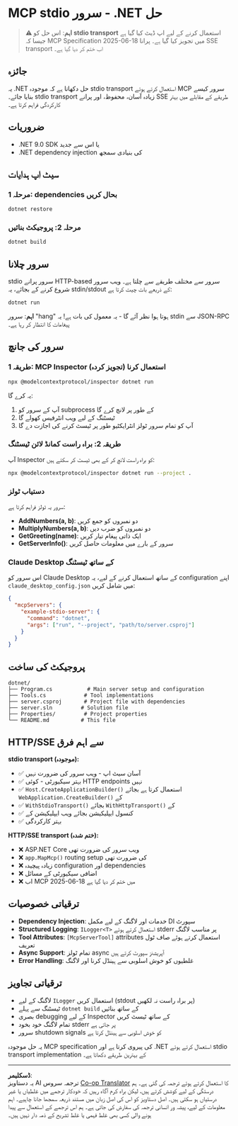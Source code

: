<!--
CO_OP_TRANSLATOR_METADATA:
{
  "original_hash": "69372338676e01a2c97f42f70fdfbf42",
  "translation_date": "2025-08-26T20:17:05+00:00",
  "source_file": "03-GettingStarted/05-stdio-server/solution/dotnet/README.md",
  "language_code": "ur"
}
-->
# MCP stdio سرور - .NET حل

> **⚠️ اہم**: اس حل کو **stdio transport** استعمال کرنے کے لیے اپ ڈیٹ کیا گیا ہے جیسا کہ MCP Specification 2025-06-18 میں تجویز کیا گیا ہے۔ پرانا SSE transport اب ختم کر دیا گیا ہے۔

## جائزہ

یہ .NET حل دکھاتا ہے کہ موجودہ stdio transport استعمال کرتے ہوئے MCP سرور کیسے بنایا جائے۔ stdio transport زیادہ آسان، محفوظ، اور پرانے SSE طریقے کے مقابلے میں بہتر کارکردگی فراہم کرتا ہے۔

## ضروریات

- .NET 9.0 SDK یا اس سے جدید
- .NET dependency injection کی بنیادی سمجھ

## سیٹ اپ ہدایات

### مرحلہ 1: dependencies بحال کریں

```bash
dotnet restore
```

### مرحلہ 2: پروجیکٹ بنائیں

```bash
dotnet build
```

## سرور چلانا

stdio سرور پرانے HTTP-based سرور سے مختلف طریقے سے چلتا ہے۔ ویب سرور شروع کرنے کے بجائے، یہ stdin/stdout کے ذریعے بات چیت کرتا ہے:

```bash
dotnet run
```

**اہم**: سرور "hang" ہوتا ہوا نظر آئے گا - یہ معمول کی بات ہے! یہ stdin سے JSON-RPC پیغامات کا انتظار کر رہا ہے۔

## سرور کی جانچ

### طریقہ 1: MCP Inspector استعمال کرنا (تجویز کردہ)

```bash
npx @modelcontextprotocol/inspector dotnet run
```

یہ کرے گا:
1. آپ کے سرور کو subprocess کے طور پر لانچ کرے گا
2. ٹیسٹنگ کے لیے ویب انٹرفیس کھولے گا
3. آپ کو تمام سرور ٹولز انٹرایکٹیو طور پر ٹیسٹ کرنے کی اجازت دے گا

### طریقہ 2: براہ راست کمانڈ لائن ٹیسٹنگ

آپ Inspector کو براہ راست لانچ کر کے بھی ٹیسٹ کر سکتے ہیں:

```bash
npx @modelcontextprotocol/inspector dotnet run --project .
```

### دستیاب ٹولز

سرور یہ ٹولز فراہم کرتا ہے:

- **AddNumbers(a, b)**: دو نمبروں کو جمع کریں
- **MultiplyNumbers(a, b)**: دو نمبروں کو ضرب دیں  
- **GetGreeting(name)**: ایک ذاتی پیغام تیار کریں
- **GetServerInfo()**: سرور کے بارے میں معلومات حاصل کریں

### Claude Desktop کے ساتھ ٹیسٹنگ

اس سرور کو Claude Desktop کے ساتھ استعمال کرنے کے لیے، یہ configuration اپنے `claude_desktop_config.json` میں شامل کریں:

```json
{
  "mcpServers": {
    "example-stdio-server": {
      "command": "dotnet",
      "args": ["run", "--project", "path/to/server.csproj"]
    }
  }
}
```

## پروجیکٹ کی ساخت

```
dotnet/
├── Program.cs           # Main server setup and configuration
├── Tools.cs            # Tool implementations
├── server.csproj       # Project file with dependencies
├── server.sln         # Solution file
├── Properties/         # Project properties
└── README.md          # This file
```

## HTTP/SSE سے اہم فرق

**stdio transport (موجودہ):**
- ✅ آسان سیٹ اپ - ویب سرور کی ضرورت نہیں
- ✅ بہتر سیکیورٹی - کوئی HTTP endpoints نہیں
- ✅ `Host.CreateApplicationBuilder()` استعمال کرتا ہے بجائے `WebApplication.CreateBuilder()` کے
- ✅ `WithStdioTransport()` بجائے `WithHttpTransport()` کے
- ✅ کنسول ایپلیکیشن بجائے ویب ایپلیکیشن کے
- ✅ بہتر کارکردگی

**HTTP/SSE transport (ختم شدہ):**
- ❌ ASP.NET Core ویب سرور کی ضرورت تھی
- ❌ `app.MapMcp()` routing setup کی ضرورت تھی
- ❌ زیادہ پیچیدہ configuration اور dependencies
- ❌ اضافی سیکیورٹی کے مسائل
- ❌ اب MCP 2025-06-18 میں ختم کر دیا گیا ہے

## ترقیاتی خصوصیات

- **Dependency Injection**: خدمات اور لاگنگ کے لیے مکمل DI سپورٹ
- **Structured Logging**: `ILogger<T>` استعمال کرتے ہوئے stderr پر مناسب لاگنگ
- **Tool Attributes**: `[McpServerTool]` attributes استعمال کرتے ہوئے صاف ٹول تعریف
- **Async Support**: تمام ٹولز async آپریشنز سپورٹ کرتے ہیں
- **Error Handling**: غلطیوں کو خوش اسلوبی سے ہینڈل کرنا اور لاگنگ

## ترقیاتی تجاویز

- لاگنگ کے لیے `ILogger` استعمال کریں (stdout پر براہ راست نہ لکھیں)
- ٹیسٹنگ سے پہلے `dotnet build` کے ساتھ بنائیں
- بصری debugging کے لیے Inspector کے ساتھ ٹیسٹ کریں
- تمام لاگنگ خود بخود stderr پر جاتی ہے
- سرور shutdown signals کو خوش اسلوبی سے ہینڈل کرتا ہے

یہ حل موجودہ MCP specification کی پیروی کرتا ہے اور .NET استعمال کرتے ہوئے stdio transport implementation کے بہترین طریقے دکھاتا ہے۔

---

**ڈسکلیمر**:  
یہ دستاویز AI ترجمہ سروس [Co-op Translator](https://github.com/Azure/co-op-translator) کا استعمال کرتے ہوئے ترجمہ کی گئی ہے۔ ہم درستگی کے لیے کوشش کرتے ہیں، لیکن براہ کرم آگاہ رہیں کہ خودکار ترجمے میں غلطیاں یا غیر درستیاں ہو سکتی ہیں۔ اصل دستاویز کو اس کی اصل زبان میں مستند ذریعہ سمجھا جانا چاہیے۔ اہم معلومات کے لیے، پیشہ ور انسانی ترجمہ کی سفارش کی جاتی ہے۔ ہم اس ترجمے کے استعمال سے پیدا ہونے والی کسی بھی غلط فہمی یا غلط تشریح کے ذمہ دار نہیں ہیں۔